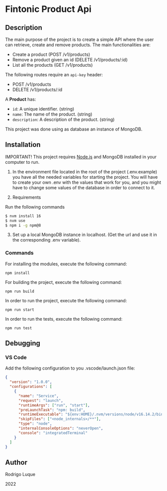 # Fintonic Product Api


## Description

The main purpose of the project is to create a simple API where the user can retrieve, create and remove products. The main functionalities are:

- Create a product (POST /v1/products)
- Remove a product given an id (DELETE /v1/products/:id)
- List all the products (GET /v1/products)

The following routes require an `api-key` header:
- POST /v1/products
- DELETE /v1/products/:id

A **Product** has:
- `id`: A unique identifier. (string)
- `name`: The name of the product. (string)
- `description`: A description of the product. (string)

This project was done using as database an instance of MongoDB.

## Installation

IMPORTANT! This project requires [Node.js](https://nodejs.org/) and MongoDB installed in your computer to run. 

1. In the environment file located in the root of the project (.env.example) you have all the needed variables for starting the project. You will have to create your own .env with the values that work for you, and you might have to change some values of the database in order to connect to it.

2. Requirements

Run the following commands

```bash
$ nvm install 16
$ nvm use
$ npm i -g npm@8
```

3. Set up a local MongoDB instance in localhost. (Get the url and use it in the corresponding .env variable).

### Commands

For installing the modules, execute the following command:

`npm install` 

For building the project, execute the following command:

`npm run build` 

In order to run the project, execute the following command:

`npm run start` 

In order to run the tests, execute the following command:

`npm run test` 

## Debugging

### VS Code

Add the following configuration to you .vscode/launch.json file:

```json
{
  "version": "1.0.0",
  "configurations": [
    {
      "name": "Service",
      "request": "launch",
      "runtimeArgs": ["run", "start"],
      "preLaunchTask": "npm: build",
      "runtimeExecutable": "${env:HOME}/.nvm/versions/node/v16.14.2/bin/npm",
      "skipFiles": ["<node_internals>/**"],
      "type": "node",
      "internalConsoleOptions": "neverOpen",
      "console": "integratedTerminal"
    }
  ]
}
```

## Author

Rodrigo Luque 

2022